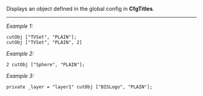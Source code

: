 Displays an object defined in the global config in **CfgTitles**.


---
*Example 1:*
```sqf
cutObj ["TVSet", "PLAIN"];
cutObj ["TVSet", "PLAIN", 2]
```

*Example 2:*
```sqf
2 cutObj ["Sphere", "PLAIN"];
```

*Example 3:*
```sqf
private _layer = "layer1" cutObj ["BISLogo", "PLAIN"];
```